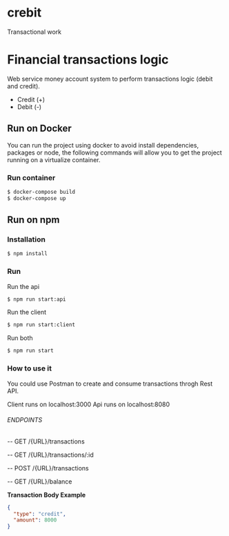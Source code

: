 # crebit
Transactional work

# Financial transactions logic

Web service money account system to perform transactions logic (debit and credit).

  - Credit (+)
  - Debit (-)

## Run on Docker
You can run the project using docker to avoid install dependencies, packages or node, the following commands will allow you to get the project running on a virtualize container.

### Run container
```sh
$ docker-compose build
$ docker-compose up
```

## Run on npm

### Installation

```sh
$ npm install
```
### Run

Run the api 
```sh
$ npm run start:api
```
Run the client 
```sh
$ npm run start:client
```

Run both 
```sh
$ npm run start
```

### How to use it

You could use Postman to create and consume transactions throgh Rest API.

Client runs on localhost:3000
Api runs on localhost:8080


###### ENDPOINTS

-- GET /{URL}/transactions

-- GET /{URL}/transactions/:id

-- POST /{URL}/transactions

-- GET /{URL}/balance

**Transaction Body Example**
```json
{
  "type": "credit",
  "amount": 8000
}
```